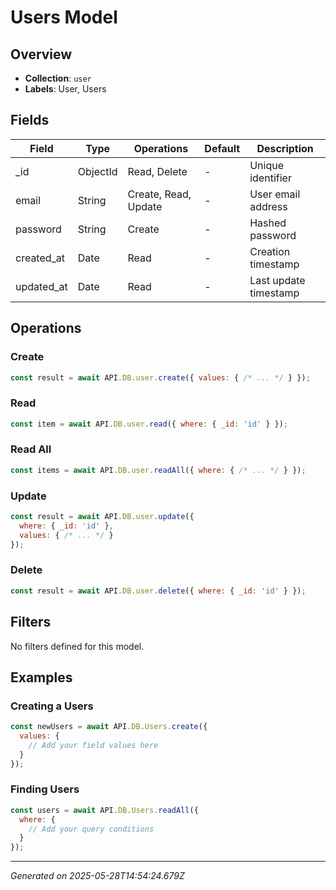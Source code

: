 # Users Model

## Overview

- **Collection**: `user`
- **Labels**: User, Users

## Fields

| Field | Type | Operations | Default | Description |
|-------|------|------------|---------|-------------|
| _id | ObjectId | Read, Delete | - | Unique identifier |
| email | String | Create, Read, Update | - | User email address |
| password | String | Create | - | Hashed password |
| created_at | Date | Read | - | Creation timestamp |
| updated_at | Date | Read | - | Last update timestamp |

## Operations


### Create
```javascript
const result = await API.DB.user.create({ values: { /* ... */ } });
```

### Read
```javascript
const item = await API.DB.user.read({ where: { _id: 'id' } });
```

### Read All
```javascript
const items = await API.DB.user.readAll({ where: { /* ... */ } });
```

### Update
```javascript
const result = await API.DB.user.update({ 
  where: { _id: 'id' }, 
  values: { /* ... */ } 
});
```

### Delete
```javascript
const result = await API.DB.user.delete({ where: { _id: 'id' } });
```


## Filters

No filters defined for this model.

## Examples


### Creating a Users
```javascript
const newUsers = await API.DB.Users.create({
  values: {
    // Add your field values here
  }
});
```

### Finding Users
```javascript
const users = await API.DB.Users.readAll({
  where: {
    // Add your query conditions
  }
});
```


---

*Generated on 2025-05-28T14:54:24.679Z*
